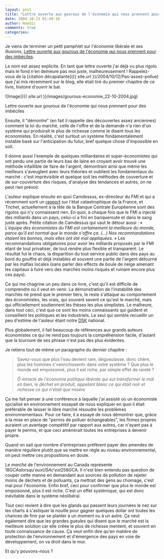 ```yaml
---
layout: post
title: "Lettre ouverte aux gourous de l'économie qui nous prennent pour des imbéciles"
date: 2004-10-23 01:49:18
author: Hoedic
comments: true
categories: 
---
```



Je viens de terminer un petit pamphlet sur l'économie libérale et ses illusions, [Lettre ouverte aux gourous de l'économie qui nous prennent pour des imbéciles](http://www.amazon.fr/exec/obidos/ASIN/2020591065/).

Le nom est assez explicite. En tant que lettre ouverte j'ai déjà vu plus rigolo mais le fond n'en demeure pas moi juste, malheureusement ! Rappelez-vous de la [citation décapatante]({{ site.url }}/2004/10/12/Pas-assez-pollue) que j'ai mis récemment sur le blog, elle était tiré du premier chapitre de ce livre, histoire d'ouvrir le bal.

![Image]({{ site.url }}/images/gourous-economie_22-10-2004.jpg)
<div class="photoattrib">Lettre ouverte aux gourous de l'économie qui nous prennent pour des imbéciles</div>



Ensuite, il "démontre" (en fait il rappelle des découvertes assez anciennes) comment la loi du marché, celle de l'offre et de la demande n'a rien d'un système qui produirait le plus de richesse comme le disent tous les économistes. En réalité, c'est surtout un système fondamentalement instable basé sur l'anticipation du futur, bref quelque chose d'impossible en soit.

Il donne aussi l'exemple de quelques milliardaires et super-économistes qui ont perdu une partie de leurs bas de laine en croyant avoir trouvé une méthode infaillible de faire de l'argent, démontrant ainsi que même les meilleurs s'aveuglent avec leurs théories et oublient les fondamentaux du marché : c'est imprévisible et quelque soit les méthodes de couverture et de sur-couverture des risques, d'analyse des tendances et autres, on ne peut rien prévoir.

L'auteur explique ensuite en quoi Camdessus, ex-directeur du FMI et qui a récemment sorti un [rapport](http://www.lemonde.fr/web/recherche_articleweb/1,13-0,36-383555,0.html) sur l'état catastrophique de la France, et Trichet, actuellement à la tête de la Banque Centrale Européenne sont des rigolos qui n'y connaissent rien. En quoi, à chaque fois que le FMI a injecté des milliards dans un pays, celui-ci a fini en banqueroute et dans le sang juste après. Petite citation de Camdessus qui vaut le détour aussi : *« L'équipe des économistes du FMI est certainement la meilleure du monde, parce qu'il est normal que le monde s'offre ça. (...) Nos recommandations étaient les bonnes, mais elles ont été mal appliquées. »* Les recommandations obligatoires pour avoir les milliards proposés par le FMI étant de tout privatiser, de tout rendre plus flexible et transparent. Le résultat fut le chaos, la disparition du tout service public dans des pays au bord du gouffre et déjà instables et souvent une partie de l'argent détourné par les mafias locales (sans parler des effects de boule de neige amenant les capitaux à fuire vers des marchés moins risqués et ruinant encore plus ces pays).

Ce qui me chagrine un peu dans ce livre, c'est qu'il est difficile de comprendre où il veut en venir. La démonstration de l'instabilité des marchés ne prend que le premier tiers, le reste s'attaque au comportement des économistes, les vrais, qui souvent savent ce qu'est le marché, mais qui officiellement soutiennent les thèses les plus simplistes. Le malheure, dans tout ceci, c'est que ce sont les moins connaissants qui guident et conseillent les politiques et les industriels. Le seul qui semble recueillir un peu d'estime de l'auteur étant notre [DSK](http://www.blogdsk.net/) national.

Plus globalement, il fait beaucoup de références aux grands auteurs économistes ce qui ne rend pas toujours la compréhension facile, d'autant que la tournure de ses phrase n'est pas des plus évidentes.

Je retiens tout de même un paragraphe du dernier chapitre :

<blockquote class="citation"> Savez-vous que plus l'eau devient rare, dégueulasse, donc chère, plus les hommes s'«enrichissent» dans votre système ? Que plus le monde est empoisonné, plus il est riche, par simple effet de rareté ?

*Ô miracle de l'économie politique libérale qui sut transformer le mal en bien, le déchet en produit, appelant blanc ce qui était noir et richesse ce qui n'était que misère*</blockquote>

Ça me fait penser à une conférence à laquelle j'ai assisté où un économiste spcialisé en environnement essayait de nous expliquer en quoi il était préférable de laisser le libre marché résoudre les problèmes environnementaux. Pour ce faire, il a essayé de nous démontrer que, grâce à la mise en place de "permis de polluer échangeables", les firmes propres auraient un avantage compétitif par rapport aux autres, car n'ayant pas à payer le permis, et que ceci amènerait toutes les entreprises à devenir propre.

Quand on sait que nombre d'entreprises préfèrent payer des amendes de manière régulière plutôt que se mettre en règle au niveau environnemental, on peut mettre ces propositions en doute.

Le *marché* de l'environnement au Canada représente 18G$CA alors qu'aux USA c'est 258G$CA. Il n'est bien entendu pas question de couper cette manne en demandant aux sources de pollution de rejeter moins de déchets et de polluants, ça mettrait des gens au chomage, c'est mal pour l'économie. Enfin bref, ceci pour confirmer que plus le monde est empoisonné, plus il est riche. C'est un effet systémique, qui est donc inévitable dans le système néolibéral.

Tout ceci revient à dire que les glands qui passent leurs journées le nez sur les charts à s'astiquer la nouille pour gagner quelques dollar ont toutes les chances de finir par se planter à un moment ou à un autre. Ça veut également dire que les grandes gueules qui disent que le marché est la meilleure solution car elle créée le plus de richesse mentent, et souvent en toute connaissance de cause. Ça veut enfin dire qu'en matière de protection de l'environnement et d'émergence des pays en voie de développement, on va droit dans le mur.

Et qu'y pouvons-nous ?